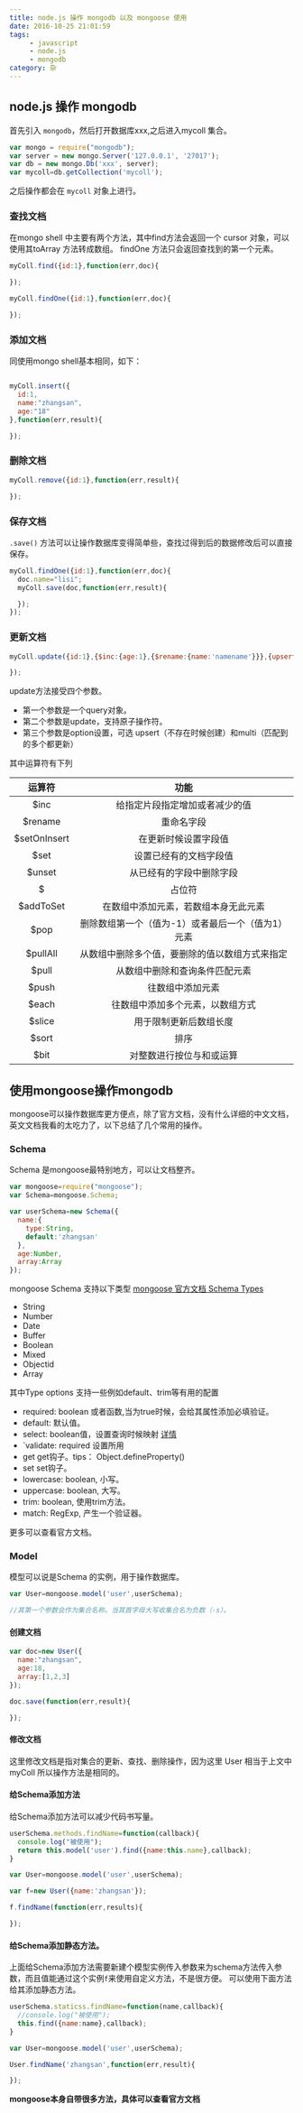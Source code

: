 ```yaml
---
title: node.js 操作 mongodb 以及 mongoose 使用
date: 2016-10-25 21:01:59
tags:
	 - javascript
	 - node.js
     - mongodb
category: 杂
---
```


## node.js 操作 mongodb

首先引入 `mongodb`，然后打开数据库xxx,之后进入mycoll 集合。

<!--more-->

```js
var mongo = require("mongodb");
var server = new mongo.Server('127.0.0.1', '27017');
var db = new mongo.Db('xxx', server);
var mycoll=db.getCollection('mycoll');
```
之后操作都会在 `mycoll` 对象上进行。

### 查找文档

在mongo shell 中主要有两个方法，其中find方法会返回一个 cursor 对象，可以使用其toArray 方法转成数组。
findOne 方法只会返回查找到的第一个元素。

```js
myColl.find({id:1},function(err,doc){

});

myColl.findOne({id:1},function(err,doc){

});
```

### 添加文档

同使用mongo shell基本相同，如下：

```js

myColl.insert({
  id:1,
  name:"zhangsan",
  age:"18"
},function(err,result){

});

```

### 删除文档

```js
myColl.remove({id:1},function(err,result){

});
```

### 保存文档

`.save()` 方法可以让操作数据库变得简单些，查找过得到后的数据修改后可以直接保存。

```js
myColl.findOne({id:1},function(err,doc){
  doc.name="lisi";
  myColl.save(doc,function(err,result){

  });
});
```

### 更新文档

```js
myColl.update({id:1},{$inc:{age:1},{$rename:{name:'namename'}}},{upsert:true,multi:true},function(err,result){

});
```
update方法接受四个参数。

* 第一个参数是一个query对象。
* 第二个参数是update，支持原子操作符。
* 第三个参数是option设置，可选 upsert（不存在时候创建）和multi（匹配到的多个都更新）

其中运算符有下列

| 运算符        |   功能                      |
|:------------:| :-------------------------:|
|$inc          | 给指定片段指定增加或者减少的值|
|$rename       | 重命名字段|
|$setOnInsert|在更新时候设置字段值|
|$set|设置已经有的文档字段值|
|$unset|从已经有的字段中删除字段|
|$|占位符|
|$addToSet|在数组中添加元素，若数组本身无此元素|
|$pop|删除数组第一个（值为-1）或者最后一个（值为1）元素|
|$pullAll|从数组中删除多个值，要删除的值以数组方式来指定|
|$pull|从数组中删除和查询条件匹配元素|
|$push|往数组中添加元素|
|$each|往数组中添加多个元素，以数组方式|
|$slice|用于限制更新后数组长度|
|$sort|排序|
|$bit|对整数进行按位与和或运算|


## 使用mongoose操作mongodb

mongoose可以操作数据库更方便点，除了官方文档，没有什么详细的中文文档，英文文档我看的太吃力了，以下总结了几个常用的操作。

### Schema

Schema 是mongoose最特别地方，可以让文档整齐。


```js
var mongoose=require("mongoose");
var Schema=mongoose.Schema;

var userSchema=new Schema({
  name:{
    type:String,
    default:'zhangsan'
  },
  age:Number,
  array:Array
});

```
mongoose Schema 支持以下类型  [mongoose 官方文档 Schema Types](http://mongoosejs.com/docs/schematypes.html)

* String
* Number
* Date
* Buffer
* Boolean
* Mixed
* Objectid
* Array

其中Type options 支持一些例如default、trim等有用的配置

* required: boolean 或者函数,当为true时候，会给其属性添加必填验证。
* default: 默认值。
* select: boolean值，设置查询时候映射 [详情](https://docs.mongodb.com/manual/tutorial/project-fields-from-query-results/)
* `validate: required 设置所用
* get get钩子。tips： Object.defineProperty()
* set set钩子。
* lowercase: boolean, 小写。
* uppercase: boolean, 大写。
* trim: boolean, 使用trim方法。
* match: RegExp, 产生一个验证器。

更多可以查看官方文档。

### Model

模型可以说是Schema 的实例，用于操作数据库。

```js
var User=mongoose.model('user',userSchema);

//其第一个参数会作为集合名称。当其首字母大写收集合名为负数（-s）。

```

#### 创建文档

```js
var doc=new User({
  name:"zhangsan",
  age:18,
  array:[1,2,3]
});

doc.save(function(err,result){

});
```

#### 修改文档

这里修改文档是指对集合的更新、查找、删除操作，因为这里 User 相当于上文中 myColl 所以操作方法是相同的。

#### 给Schema添加方法

给Schema添加方法可以减少代码书写量。

```js
userSchema.methods.findName=function(callback){
  console.log("被使用");
  return this.model('user').find({name:this.name},callback);
}

var User=mongoose.model('user',userSchema);

var f=new User({name:'zhangsan'});

f.findName(function(err,results){

});

```

#### 给Schema添加静态方法。

上面给Schema添加方法需要新建个模型实例传入参数来为schema方法传入参数，而且值能通过这个实例`f`来使用自定义方法，不是很方便。
可以使用下面方法给其添加静态方法。

```js
userSchema.staticss.findName=function(name,callback){
  //console.log("被使用");
  this.find({name:name},callback);
}

var User=mongoose.model('user',userSchema);

User.findName('zhangsan',function(err,result){

});

```

__mongoose本身自带很多方法，具体可以查看官方文档__